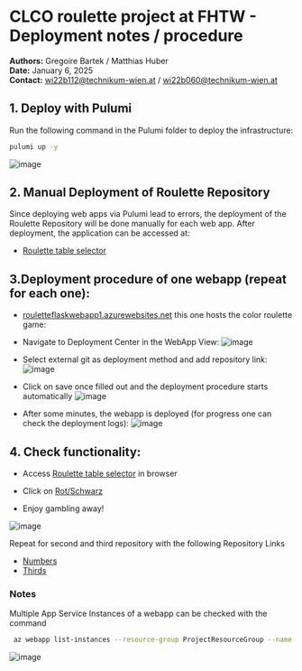 

# CLCO roulette project at FHTW - Deployment notes / procedure

**Authors:** Gregoire Bartek / Matthias Huber  
**Date:** January 6, 2025  
**Contact:** wi22b112@technikum-wien.at / wi22b060@technikum-wien.at

## 1. Deploy with Pulumi
Run the following command in the Pulumi folder to deploy the infrastructure:

```bash
pulumi up -y
```
![image](https://github.com/user-attachments/assets/9841360e-1e6b-49c6-9de3-d986fd7a2b58)


## 2. Manual Deployment of Roulette Repository
Since deploying web apps via Pulumi lead to errors, the deployment of the Roulette Repository will be done manually for each web app. After deployment, the application can be accessed at:

- [Roulette table selector](http://roulettetableselector.uksouth.cloudapp.azure.com/)

## 3.Deployment procedure of one webapp (repeat for each one):

- [rouletteflaskwebapp1.azurewebsites.net](https://rouletteflaskwebapp1.azurewebsites.net) this one hosts the color roulette game:
- Navigate to Deployment Center in the WebApp View:
  ![image](https://github.com/user-attachments/assets/2c38f818-d330-4340-b492-07c40ccb1e06)

- Select external git as deployment method and add repository link:
  ![image](https://github.com/user-attachments/assets/b6d55741-c266-48bd-8571-7ac71b1c61c2)

- Click on save once filled out and the deployment procedure starts automatically
  ![image](https://github.com/user-attachments/assets/70e212ab-f2f9-490c-a95f-2a38950a2483)

- After some minutes, the webapp is deployed (for progress one can check the deployment logs):
  ![image](https://github.com/user-attachments/assets/7020b578-2fcc-4c9a-b931-541d03c1ed38)

## 4. Check functionality:

- Access [Roulette table selector](http://roulettetableselector.uksouth.cloudapp.azure.com/) in browser
  
- Click on [Rot/Schwarz](https://rouletteflaskwebapp1.azurewebsites.net/)

- Enjoy gambling away!

![image](https://github.com/user-attachments/assets/1a0bd45d-3438-4ce8-92e4-5be3a60928a0)
  

Repeat for second and third repository with the following Repository Links
- [Numbers](https://github.com/huhubi/roulettenumbers)
- [Thirds](https://github.com/huhubi/roulettethirdsbet)


### Notes

Multiple App Service Instances of a webapp can be checked with the command
```bash
 az webapp list-instances --resource-group ProjectResourceGroup --name rouletteflaskwebapp1
```

![image](https://github.com/user-attachments/assets/0bbed306-f9d8-44e3-bf79-3b2b4827ddb4)

